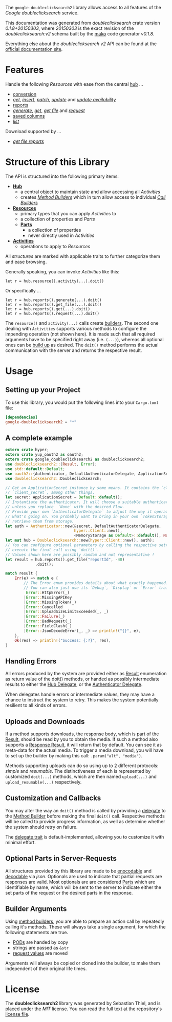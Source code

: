 <!---
DO NOT EDIT !
This file was generated automatically from 'src/mako/api/README.md.mako'
DO NOT EDIT !
-->
The `google-doubleclicksearch2` library allows access to all features of the *Google doubleclicksearch* service.

This documentation was generated from *doubleclicksearch* crate version *0.1.8+20150303*, where *20150303* is the exact revision of the *doubleclicksearch:v2* schema built by the [mako](http://www.makotemplates.org/) code generator *v0.1.8*.

Everything else about the *doubleclicksearch* *v2* API can be found at the
[official documentation site](https://developers.google.com/doubleclick-search/).
# Features

Handle the following *Resources* with ease from the central [hub](http://byron.github.io/google-apis-rs/google_doubleclicksearch2/struct.Doubleclicksearch.html) ... 

* [conversion](http://byron.github.io/google-apis-rs/google_doubleclicksearch2/struct.Conversion.html)
 * [*get*](http://byron.github.io/google-apis-rs/google_doubleclicksearch2/struct.ConversionGetCall.html), [*insert*](http://byron.github.io/google-apis-rs/google_doubleclicksearch2/struct.ConversionInsertCall.html), [*patch*](http://byron.github.io/google-apis-rs/google_doubleclicksearch2/struct.ConversionPatchCall.html), [*update*](http://byron.github.io/google-apis-rs/google_doubleclicksearch2/struct.ConversionUpdateCall.html) and [*update availability*](http://byron.github.io/google-apis-rs/google_doubleclicksearch2/struct.ConversionUpdateAvailabilityCall.html)
* [reports](http://byron.github.io/google-apis-rs/google_doubleclicksearch2/struct.Report.html)
 * [*generate*](http://byron.github.io/google-apis-rs/google_doubleclicksearch2/struct.ReportGenerateCall.html), [*get*](http://byron.github.io/google-apis-rs/google_doubleclicksearch2/struct.ReportGetCall.html), [*get file*](http://byron.github.io/google-apis-rs/google_doubleclicksearch2/struct.ReportGetFileCall.html) and [*request*](http://byron.github.io/google-apis-rs/google_doubleclicksearch2/struct.ReportRequestCall.html)
* [saved columns](http://byron.github.io/google-apis-rs/google_doubleclicksearch2/struct.SavedColumn.html)
 * [*list*](http://byron.github.io/google-apis-rs/google_doubleclicksearch2/struct.SavedColumnListCall.html)


Download supported by ...

* [*get file reports*](http://byron.github.io/google-apis-rs/google_doubleclicksearch2/struct.ReportGetFileCall.html)



# Structure of this Library

The API is structured into the following primary items:

* **[Hub](http://byron.github.io/google-apis-rs/google_doubleclicksearch2/struct.Doubleclicksearch.html)**
    * a central object to maintain state and allow accessing all *Activities*
    * creates [*Method Builders*](http://byron.github.io/google-apis-rs/google_doubleclicksearch2/trait.MethodsBuilder.html) which in turn
      allow access to individual [*Call Builders*](http://byron.github.io/google-apis-rs/google_doubleclicksearch2/trait.CallBuilder.html)
* **[Resources](http://byron.github.io/google-apis-rs/google_doubleclicksearch2/trait.Resource.html)**
    * primary types that you can apply *Activities* to
    * a collection of properties and *Parts*
    * **[Parts](http://byron.github.io/google-apis-rs/google_doubleclicksearch2/trait.Part.html)**
        * a collection of properties
        * never directly used in *Activities*
* **[Activities](http://byron.github.io/google-apis-rs/google_doubleclicksearch2/trait.CallBuilder.html)**
    * operations to apply to *Resources*

All *structures* are marked with applicable traits to further categorize them and ease browsing.

Generally speaking, you can invoke *Activities* like this:

```Rust,ignore
let r = hub.resource().activity(...).doit()
```

Or specifically ...

```ignore
let r = hub.reports().generate(...).doit()
let r = hub.reports().get_file(...).doit()
let r = hub.reports().get(...).doit()
let r = hub.reports().request(...).doit()
```

The `resource()` and `activity(...)` calls create [builders][builder-pattern]. The second one dealing with `Activities` 
supports various methods to configure the impending operation (not shown here). It is made such that all required arguments have to be 
specified right away (i.e. `(...)`), whereas all optional ones can be [build up][builder-pattern] as desired.
The `doit()` method performs the actual communication with the server and returns the respective result.

# Usage

## Setting up your Project

To use this library, you would put the following lines into your `Cargo.toml` file:

```toml
[dependencies]
google-doubleclicksearch2 = "*"
```

## A complete example

```Rust
extern crate hyper;
extern crate yup_oauth2 as oauth2;
extern crate google_doubleclicksearch2 as doubleclicksearch2;
use doubleclicksearch2::{Result, Error};
use std::default::Default;
use oauth2::{Authenticator, DefaultAuthenticatorDelegate, ApplicationSecret, MemoryStorage};
use doubleclicksearch2::Doubleclicksearch;

// Get an ApplicationSecret instance by some means. It contains the `client_id` and 
// `client_secret`, among other things.
let secret: ApplicationSecret = Default::default();
// Instantiate the authenticator. It will choose a suitable authentication flow for you, 
// unless you replace  `None` with the desired Flow.
// Provide your own `AuthenticatorDelegate` to adjust the way it operates and get feedback about 
// what's going on. You probably want to bring in your own `TokenStorage` to persist tokens and
// retrieve them from storage.
let auth = Authenticator::new(&secret, DefaultAuthenticatorDelegate,
                              hyper::Client::new(),
                              <MemoryStorage as Default>::default(), None);
let mut hub = Doubleclicksearch::new(hyper::Client::new(), auth);
// You can configure optional parameters by calling the respective setters at will, and
// execute the final call using `doit()`.
// Values shown here are possibly random and not representative !
let result = hub.reports().get_file("reportId", -48)
             .doit();

match result {
    Err(e) => match e {
        // The Error enum provides details about what exactly happened.
        // You can also just use its `Debug`, `Display` or `Error` traits
         Error::HttpError(_)
        |Error::MissingAPIKey
        |Error::MissingToken(_)
        |Error::Cancelled
        |Error::UploadSizeLimitExceeded(_, _)
        |Error::Failure(_)
        |Error::BadRequest(_)
        |Error::FieldClash(_)
        |Error::JsonDecodeError(_, _) => println!("{}", e),
    },
    Ok(res) => println!("Success: {:?}", res),
}

```
## Handling Errors

All errors produced by the system are provided either as [Result](http://byron.github.io/google-apis-rs/google_doubleclicksearch2/enum.Result.html) enumeration as return value of 
the doit() methods, or handed as possibly intermediate results to either the 
[Hub Delegate](http://byron.github.io/google-apis-rs/google_doubleclicksearch2/trait.Delegate.html), or the [Authenticator Delegate](http://byron.github.io/google-apis-rs/google_doubleclicksearch2/../yup-oauth2/trait.AuthenticatorDelegate.html).

When delegates handle errors or intermediate values, they may have a chance to instruct the system to retry. This 
makes the system potentially resilient to all kinds of errors.

## Uploads and Downloads
If a method supports downloads, the response body, which is part of the [Result](http://byron.github.io/google-apis-rs/google_doubleclicksearch2/enum.Result.html), should be
read by you to obtain the media.
If such a method also supports a [Response Result](http://byron.github.io/google-apis-rs/google_doubleclicksearch2/trait.ResponseResult.html), it will return that by default.
You can see it as meta-data for the actual media. To trigger a media download, you will have to set up the builder by making
this call: `.param("alt", "media")`.

Methods supporting uploads can do so using up to 2 different protocols: 
*simple* and *resumable*. The distinctiveness of each is represented by customized 
`doit(...)` methods, which are then named `upload(...)` and `upload_resumable(...)` respectively.

## Customization and Callbacks

You may alter the way an `doit()` method is called by providing a [delegate](http://byron.github.io/google-apis-rs/google_doubleclicksearch2/trait.Delegate.html) to the 
[Method Builder](http://byron.github.io/google-apis-rs/google_doubleclicksearch2/trait.CallBuilder.html) before making the final `doit()` call. 
Respective methods will be called to provide progress information, as well as determine whether the system should 
retry on failure.

The [delegate trait](http://byron.github.io/google-apis-rs/google_doubleclicksearch2/trait.Delegate.html) is default-implemented, allowing you to customize it with minimal effort.

## Optional Parts in Server-Requests

All structures provided by this library are made to be [enocodable](http://byron.github.io/google-apis-rs/google_doubleclicksearch2/trait.RequestValue.html) and 
[decodable](http://byron.github.io/google-apis-rs/google_doubleclicksearch2/trait.ResponseResult.html) via *json*. Optionals are used to indicate that partial requests are responses 
are valid.
Most optionals are are considered [Parts](http://byron.github.io/google-apis-rs/google_doubleclicksearch2/trait.Part.html) which are identifiable by name, which will be sent to 
the server to indicate either the set parts of the request or the desired parts in the response.

## Builder Arguments

Using [method builders](http://byron.github.io/google-apis-rs/google_doubleclicksearch2/trait.CallBuilder.html), you are able to prepare an action call by repeatedly calling it's methods.
These will always take a single argument, for which the following statements are true.

* [PODs][wiki-pod] are handed by copy
* strings are passed as `&str`
* [request values](http://byron.github.io/google-apis-rs/google_doubleclicksearch2/trait.RequestValue.html) are moved

Arguments will always be copied or cloned into the builder, to make them independent of their original life times.

[wiki-pod]: http://en.wikipedia.org/wiki/Plain_old_data_structure
[builder-pattern]: http://en.wikipedia.org/wiki/Builder_pattern
[google-go-api]: https://github.com/google/google-api-go-client

# License
The **doubleclicksearch2** library was generated by Sebastian Thiel, and is placed 
under the *MIT* license.
You can read the full text at the repository's [license file][repo-license].

[repo-license]: https://github.com/Byron/google-apis-rs/LICENSE.md
